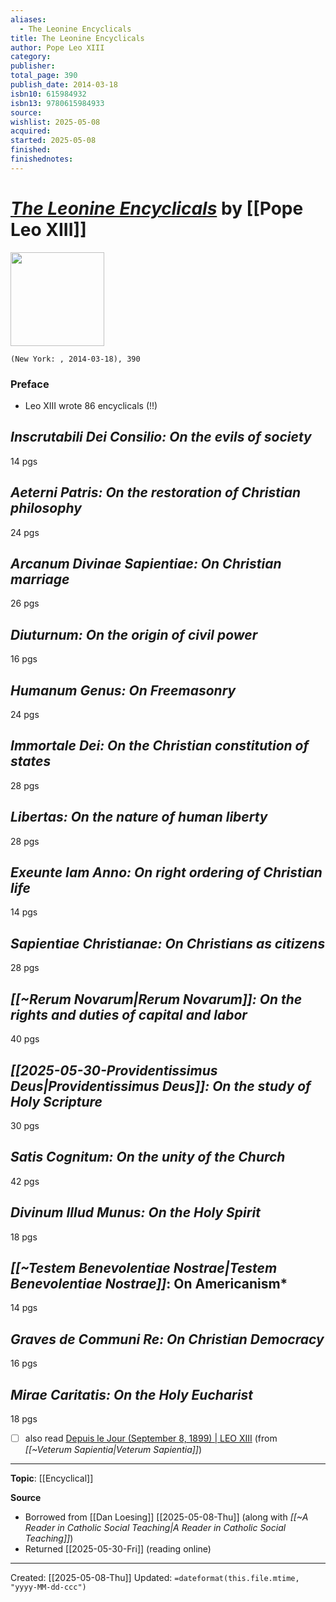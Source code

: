 ```yaml
---
aliases:
  - The Leonine Encyclicals
title: The Leonine Encyclicals
author: Pope Leo XIII
category: 
publisher: 
total_page: 390
publish_date: 2014-03-18
isbn10: 615984932
isbn13: 9780615984933
source: 
wishlist: 2025-05-08
acquired: 
started: 2025-05-08
finished: 
finishednotes:
---
```

# *[The Leonine Encyclicals]()* by [[Pope Leo XIII]]

<img src="http://books.google.com/books/content?id=gy4YoAEACAAJ&printsec=frontcover&img=1&zoom=1&source=gbs_api" width=150>

`(New York: , 2014-03-18), 390`

### Preface 
- Leo XIII wrote 86 encyclicals (!!) 

## *Inscrutabili Dei Consilio: On the evils of society*
14 pgs 

## *Aeterni Patris: On the restoration of Christian philosophy*
24 pgs

##  *Arcanum Divinae Sapientiae: On Christian marriage*
26 pgs

## *Diuturnum: On the origin of civil power*
16 pgs

## *Humanum Genus: On Freemasonry*
24 pgs

## *Immortale Dei: On the Christian constitution of states*
28 pgs

## *Libertas: On the nature of human liberty*
28 pgs

## *Exeunte Iam Anno: On right ordering of Christian life*
14 pgs

## *Sapientiae Christianae: On Christians as citizens*
28 pgs
## *[[~Rerum Novarum|Rerum Novarum]]: On the rights and duties of capital and labor*
40 pgs

## *[[2025-05-30-Providentissimus Deus|Providentissimus Deus]]: On the study of Holy Scripture*
30 pgs

## *Satis Cognitum: On the unity of the Church*
42 pgs

## *Divinum Illud Munus: On the Holy Spirit*
18 pgs

## *[[~Testem Benevolentiae Nostrae|Testem Benevolentiae Nostrae]]*: On Americanism*
14 pgs

## *Graves de Communi Re: On Christian Democracy*
16 pgs

## *Mirae Caritatis: On the Holy Eucharist*
18 pgs


- [ ] also read [Depuis le Jour (September 8, 1899) | LEO XIII](https://www.vatican.va/content/leo-xiii/en/encyclicals/documents/hf_l-xiii_enc_08091899_depuis-le-jour.html) (from *[[~Veterum Sapientia|Veterum Sapientia]]*)

--- 
**Topic**: [[Encyclical]]

**Source**
- Borrowed from [[Dan Loesing]] [[2025-05-08-Thu]] (along with *[[~A Reader in Catholic Social Teaching|A Reader in Catholic Social Teaching]]*)
- Returned [[2025-05-30-Fri]] (reading online)
 ---
Created: [[2025-05-08-Thu]]
Updated: `=dateformat(this.file.mtime, "yyyy-MM-dd-ccc")`